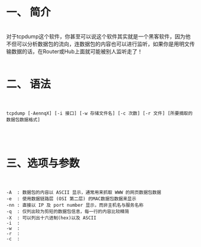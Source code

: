 # 一、 简介
<br/>
对于tcpdump这个软件，你甚至可以说这个软件其实就是一个黑客软件，因为他不但可以分析数据包的流向，连数据包的内容也可以进行监听，如果你是用明文传输数据的话，在Router或Hub上面就可能被别人监听走了！

<br/>
<br/>

# 二、 语法
<br/>


    tcpdump [-AennqX] [-i 接口] [-w 存储文件名] [-c 次数] [-r 文件] [所要摘取的数据包数据格式]


<br/>
<br/>

# 三、选项与参数
<br/>
                                                

    -A  : 数据包的内容以 ASCII 显示，通常用来抓取 WWW 的网页数据包数据
    -e  : 使用数据链路层 (OSI 第二层) 的MAC数据包数据来显示
    -nn : 直接以 IP 及 port number 显示，而非主机名与服务名称 
    -q  : 仅列出较为剪短的数据包信息，每一行的内容比较精简
    -X  : 可以列出十六进制(hex)以及 ASCII
    -i  :
    -w  :
    -r  :
    -c  :